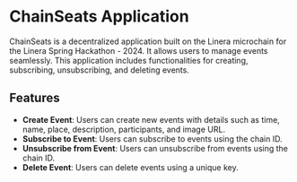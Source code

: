 # ChainSeats Application

ChainSeats is a decentralized application built on the Linera microchain for the Linera Spring Hackathon - 2024. It allows users to manage events seamlessly. This application includes functionalities for creating, subscribing, unsubscribing, and deleting events.

## Features

- **Create Event**: Users can create new events with details such as time, name, place, description, participants, and image URL.
- **Subscribe to Event**: Users can subscribe to events using the chain ID.
- **Unsubscribe from Event**: Users can unsubscribe from events using the chain ID.
- **Delete Event**: Users can delete events using a unique key.


